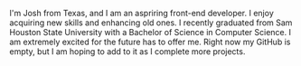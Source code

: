 I'm Josh from Texas, and I am an aspriring front-end developer. I enjoy acquiring new skills and enhancing old ones. I recently graduated from Sam Houston State University with a Bachelor of Science in Computer Science. I am extremely excited for the future has to offer me. Right now my GitHub is empty, but I am hoping to add to it as I complete more projects. 

